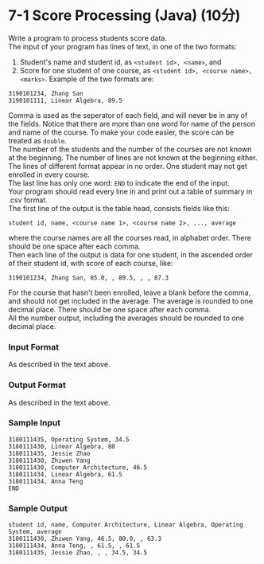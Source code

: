 # 7-1 Score Processing (Java) (10分)
Write a program to process students score data.  
The input of your program has lines of text, in one of the two formats:
1. Student's name and student id, as `<student id>, <name>`, and
2. Score for one student of one course, as `<student id>, <course name>, <marks>`.
Example of the two formats are:
```
3190101234, Zhang San
3190101111, Linear Algebra, 89.5
```
Comma is used as the seperator of each field, and will never be in any of the fields. Notice that there are more than one word for name of the person and name of the course. To make your code easier, the score can be treated as `double`.  
The number of the students and the number of the courses are not known at the beginning. The number of lines are not known at the beginning either. The lines of different format appear in no order. One student may not get enrolled in every course.  
The last line has only one word:
`END`
to indicate the end of the input.  
Your program should read every line in and print out a table of summary in .csv format.  
The first line of the output is the table head, consists fields like this:  
```
student id, name, <course name 1>, <course name 2>, ..., average
```
where the course names are all the courses read, in alphabet order. There should be one space after each comma.  
Then each line of the output is data for one student, in the ascended order of their student id, with score of each course, like:
```
3190101234, Zhang San, 85.0, , 89.5, , , 87.3
```
For the course that hasn't been enrolled, leave a blank before the comma, and should not get included in the average. The average is rounded to one decimal place. There should be one space after each comma.  
All the number output, including the averages should be rounded to one decimal place.  
### Input Format
As described in the text above.
### Output Format
As described in the text above.
### Sample Input
```
3180111435, Operating System, 34.5
3180111430, Linear Algebra, 80
3180111435, Jessie Zhao
3180111430, Zhiwen Yang
3180111430, Computer Architecture, 46.5
3180111434, Linear Algebra, 61.5
3180111434, Anna Teng
END
```
### Sample Output
```
student id, name, Computer Architecture, Linear Algebra, Operating System, average
3180111430, Zhiwen Yang, 46.5, 80.0, , 63.3
3180111434, Anna Teng, , 61.5, , 61.5
3180111435, Jessie Zhao, , , 34.5, 34.5
```
